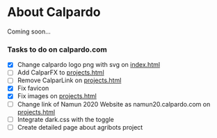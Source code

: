 # About Calpardo
Coming soon...

### Tasks to do on calpardo.com

- [x] Change calpardo logo png with svg on [index.html](https://github.com/CALPARDO/calpardo.com/blob/main/index.html)
- [ ] Add CalparFX to [projects.html](https://github.com/CALPARDO/calpardo.com/blob/main/projects.html)
- [ ] Remove CalparLink on [projects.html](https://github.com/CALPARDO/calpardo.com/blob/main/projects.html)
- [x] Fix favicon
- [x] Fix images on [projects.html](https://github.com/CALPARDO/calpardo.com/blob/main/projects.html)
- [ ] Change link of Namun 2020 Website as namun20.calpardo.com on [projects.html](https://github.com/CALPARDO/calpardo.com/blob/main/projects.html)
- [ ] Integrate dark.css with the toggle
- [ ] Create detailed page about agribots project
